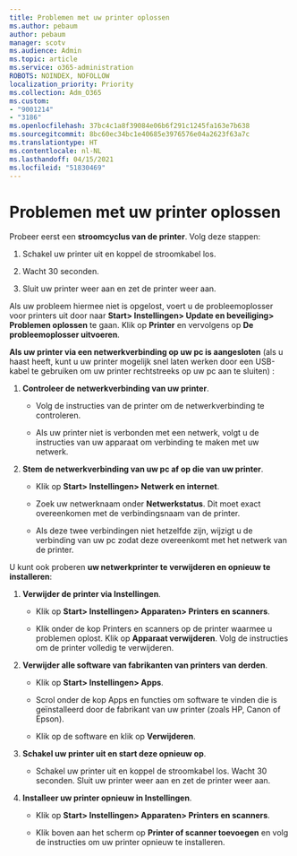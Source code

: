```yaml
---
title: Problemen met uw printer oplossen
ms.author: pebaum
author: pebaum
manager: scotv
ms.audience: Admin
ms.topic: article
ms.service: o365-administration
ROBOTS: NOINDEX, NOFOLLOW
localization_priority: Priority
ms.collection: Adm_O365
ms.custom:
- "9001214"
- "3186"
ms.openlocfilehash: 37bc4c1a8f39084e06b6f291c1245fa163e7b638
ms.sourcegitcommit: 8bc60ec34bc1e40685e3976576e04a2623f63a7c
ms.translationtype: HT
ms.contentlocale: nl-NL
ms.lasthandoff: 04/15/2021
ms.locfileid: "51830469"
---
```

# <a name="troubleshoot-your-printer"></a>Problemen met uw printer oplossen

Probeer eerst een **stroomcyclus van de printer**. Volg deze stappen:

1. Schakel uw printer uit en koppel de stroomkabel los.

2. Wacht 30 seconden.

3. Sluit uw printer weer aan en zet de printer weer aan.

Als uw probleem hiermee niet is opgelost, voert u de probleemoplosser voor printers uit door naar **Start> Instellingen> Update en beveiliging> Problemen oplossen** te gaan. Klik op **Printer** en vervolgens op **De probleemoplosser uitvoeren**.

**Als uw printer via een netwerkverbinding op uw pc is aangesloten** (als u haast heeft, kunt u uw printer mogelijk snel laten werken door een USB-kabel te gebruiken om uw printer rechtstreeks op uw pc aan te sluiten) :

1. **Controleer de netwerkverbinding van uw printer**.
    
    - Volg de instructies van de printer om de netwerkverbinding te controleren.

    - Als uw printer niet is verbonden met een netwerk, volgt u de instructies van uw apparaat om verbinding te maken met uw netwerk.

2. **Stem de netwerkverbinding van uw pc af op die van uw printer**.

    - Klik op **Start> Instellingen> Netwerk en internet**.

    - Zoek uw netwerknaam onder **Netwerkstatus**. Dit moet exact overeenkomen met de verbindingsnaam van de printer.

    - Als deze twee verbindingen niet hetzelfde zijn, wijzigt u de verbinding van uw pc zodat deze overeenkomt met het netwerk van de printer.

U kunt ook proberen **uw netwerkprinter te verwijderen en opnieuw te installeren**:

1. **Verwijder de printer via Instellingen**.

    - Klik op **Start> Instellingen> Apparaten> Printers en scanners**.

    - Klik onder de kop Printers en scanners op de printer waarmee u problemen oplost. Klik op **Apparaat verwijderen**. Volg de instructies om de printer volledig te verwijderen.

2. **Verwijder alle software van fabrikanten van printers van derden**.

    - Klik op **Start> Instellingen> Apps**.

    - Scrol onder de kop Apps en functies om software te vinden die is geïnstalleerd door de fabrikant van uw printer (zoals HP, Canon of Epson).

    - Klik op de software en klik op **Verwijderen**.

3. **Schakel uw printer uit en start deze opnieuw op**.

    - Schakel uw printer uit en koppel de stroomkabel los. Wacht 30 seconden. Sluit uw printer weer aan en zet de printer weer aan.

4. **Installeer uw printer opnieuw in Instellingen**.

    - Klik op **Start> Instellingen> Apparaten> Printers en scanners**.
 
    - Klik boven aan het scherm op **Printer of scanner toevoegen** en volg de instructies om uw printer opnieuw te installeren.
